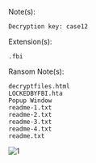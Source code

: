 Note(s):  
```
Decryption key: case12
```
Extension(s): 
```
.fbi
```
Ransom Note(s): 
```
decryptfiles.html
LOCKEDBYFBI.hta
Popup Window
readme-1.txt
readme-2.txt
readme-3.txt
readme-4.txt
readme.txt
``` 
![1](https://github.com/user-attachments/assets/068c3316-94b2-4ca9-a0fc-c380614e1f4e)
